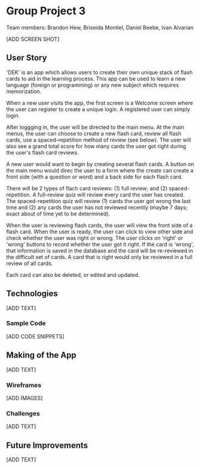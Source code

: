 # Group Project 3

Team members: Brandon Hew, Briseida Montiel, Daniel Beebe, Ivan Alvarian

[ADD SCREEN SHOT]

## User Story
'DEK' is an app which allows users to create their own unique stack of flash cards to aid in the learning process. This app can be used to learn a new language (foreign or programming) or any new subject which requires memorization.

When a new user visits the app, the first screen is a Welcome screen where the user can register to create a unique login. A registered user can simply login.

After loggging in, the user will be directed to the main menu. At the main menus, the user can choose to create a new flash card, review all flash cards, use a spaced-repetition method of review (see below). The user will also see a grand total score for how many cards the user got right during the user's flash card reviews.

A new user would want to begin by creating several flash cards. A button on the main menu would direc the user to a form where the create can create a front side (with a question or word) and a back side for each flash card. 

There will be 2 types of flach card reviews: (1) full review; and (2) spaced-repetition. A full-review quiz will review every card the user has created. The spaced-repetition quiz will review (1) cards the user got wrong the last time and (2) any cards the user has not reviewed recently (maybe 7 days; exact about of time yet to be determined).

When the user is reviewing flash cards, the user will view the front side of a flash card. When the user is ready, the user can click to view other side and check whether the user was right or wrong. The user clicks on 'right' or 'wrong' buttons to record whether the user got it right. If the card is 'wrong', that information is saved in the database and the card will be re-reviewed in the difficult set of cards. A card that is right would only be reviewed in a full review of all cards.

Each card can also be deleted, or edited and updated.

## Technologies
[ADD TEXT]

### Sample Code
[ADD CODE SNIPPETS]

## Making of the App
[ADD TEXT]

### Wireframes
[ADD IMAGES]

### Challenges
[ADD TEXT]

## Future Improvements
[ADD TEXT]

